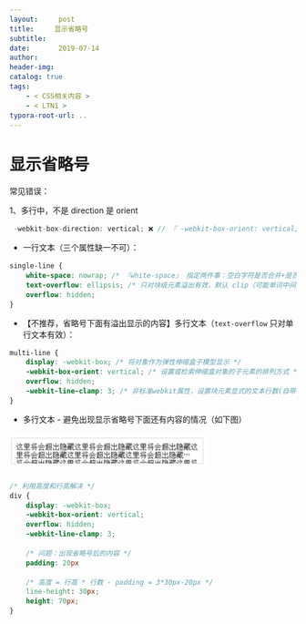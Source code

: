 ```yaml
---
layout:     post
title:     显示省略号
subtitle:  
date:       2019-07-14
author:     
header-img: 
catalog: true
tags:
    - < CSS相关内容 >
    - < LTN1 >
typora-root-url: ..
---
```




# 显示省略号

常见错误：

1、多行中，不是 direction 是 orient

```js
 -webkit-box-direction: vertical; ❌ // 『 -webkit-box-orient: vertical;』
```



- 一行文本（三个属性缺一不可）：

```css
single-line {
    white-space: nowrap; /* 『white-space』 指定两件事：空白字符是否合并+是否换行，以及如何合并/换行 */
    text-overflow: ellipsis; /* 只对块级元素溢出有效，默认 clip（可能单词中间截断） */
    overflow: hidden;
}
```

- 【不推荐，省略号下面有溢出显示的内容】多行文本（`text-overflow` 只对单行文本有效）：

```css
multi-line {
	display: -webkit-box; /* 将对象作为弹性伸缩盒子模型显示 */
	-webkit-box-orient: vertical; /* 设置或检索伸缩盒对象的子元素的排列方式 */
	overflow: hidden;
	-webkit-line-clamp: 3; /* 非标准webkit属性，设置块元素显式的文本行数(自带省略号) */
}
```

-	多行文本 - 避免出现显示省略号下面还有内容的情况（如下图）

<img src="/../img/assets_2019/image-20210628084145480.png" alt="image-20210628084145480" style="zoom:40%;" />

```css
/* 利用高度和行高解决 */
div {
    display: -webkit-box;
    -webkit-box-orient: vertical;
    overflow: hidden;
    -webkit-line-clamp: 3;
    
    /* 问题：出现省略号后的内容 */
    padding: 20px
    
    /* 高度 = 行高 * 行数 - padding = 3*30px-20px */
    line-height: 30px;
    height: 70px;
}
```
